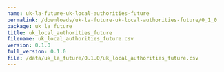 ```yaml
---
name: uk-la-future-uk-local-authorities-future
permalink: /downloads/uk-la-future-uk-local-authorities-future/0_1_0
package: uk_la_future
title: uk_local_authorities_future
filename: uk_local_authorities_future.csv
version: 0.1.0
full_version: 0.1.0
file: /data/uk_la_future/0.1.0/uk_local_authorities_future.csv
---
```

